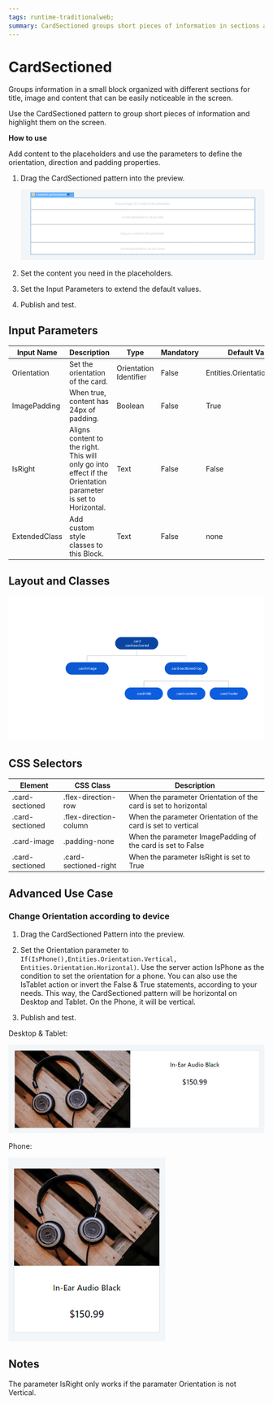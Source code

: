 ```yaml
---
tags: runtime-traditionalweb; 
summary: CardSectioned groups short pieces of information in sections and highlights them on the screen.
---
```


# CardSectioned

Groups information in a small block organized with different sections for title, image and content that can be easily noticeable in the screen.

Use the CardSectioned pattern to group short pieces of information and highlight them on the screen.

**How to use**

Add content to the placeholders and use the parameters to define the orientation, direction and padding properties.

1. Drag the CardSectioned pattern into the preview.

    ![](images/cardsectioned-image-1.png?width=600)

1. Set the content you need in the placeholders.

1. Set the Input Parameters to extend the default values.

1. Publish and test.


## Input Parameters

| **Input Name** |  **Description** |  **Type** | **Mandatory** | **Default Value** |
|---|---|---|---|---|
| Orientation  |  Set the orientation of the card. | Orientation Identifier | False | Entities.Orientation.Vertical |
| ImagePadding  |  When true, content has 24px of padding. | Boolean | False | True |
| IsRight  |  Aligns content to the right. This will only go into effect if the Orientation parameter is set to Horizontal. | Text | False | False |
| ExtendedClass  |  Add custom style classes to this Block. | Text | False | none |
  
## Layout and Classes

![](<images/cardsectioned-image-2.png>)

## CSS Selectors

| **Element** |  **CSS Class** |  **Description**  |
| ---|---|---
| .card-sectioned |  .flex-direction-row |  When the parameter Orientation of the card is set to horizontal |
| .card-sectioned |  .flex-direction-column | When the parameter Orientation of the card is set to vertical  |
| .card-image |  .padding-none | When the parameter ImagePadding of the card is set to False  |
| .card-sectioned |  .card-sectioned-right | When the parameter IsRight is set to True  |

## Advanced Use Case

### Change Orientation according to device

1. Drag the CardSectioned Pattern into the preview.

1. Set the Orientation parameter to `If(IsPhone(),Entities.Orientation.Vertical, Entities.Orientation.Horizontal)`. Use the server action IsPhone as the condition to set the orientation for a phone. You can also use the IsTablet action or invert the False & True statements, according to your needs. This way, the CardSectioned pattern will be horizontal on Desktop and Tablet. On the Phone, it will be vertical.

1. Publish and test.

Desktop & Tablet:

![](<images/cardsectioned-image-3.png>)

Phone:

![](<images/cardsectioned-image-4.png>)

## Notes
The parameter IsRight only works if the paramater Orientation is not Vertical.
